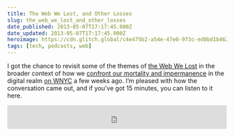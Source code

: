 ```yaml
---
title: The Web We Lost, and Other Losses
slug: the_web_we_lost_and_other_losses
date_published: 2013-05-07T17:17:45.000Z
date_updated: 2013-05-07T17:17:45.000Z
heroimage: https://cdn.glitch.global/c4e475b2-a54e-47e0-973c-ed0bd1b46262/computerkeyboard.jpg?v=1670561305453
tags: [tech, podcasts, web]
---
```


I got the chance to revisit some of the themes of [the Web We Lost](/2012/12/13/the_web_we_lost/) in the broader context of how we <a href="https://www.wnycstudios.org/podcasts/notetoself/episodes/281706-planning-for-your-digital-life-after-death">confront our mortality and impermanence</a> in the digital realm <a href="https://www.wnycstudios.org/podcasts/notetoself/articles/287072-tech-writer-anil-dash-web-we-lost">on WNYC</a> a few weeks ago. I’m pleased with how the conversation came out, and if you’ve got 15 minutes, you can listen to it here.

<iframe frameborder="0" src="https://www.wnyc.org/widgets/ondemand_player/#file=http%3A%2F%2Fwww.wnyc.org%2Faudio%2Fxspf%2F287072%2F;containerClass=wnyc" width="100%" height="54"></iframe>